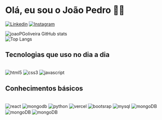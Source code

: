 # Olá, eu sou o João Pedro 👋🏻

[![Linkedin](https://img.shields.io/badge/LinkedIn-0077B5?style=for-the-badge&logo=linkedin&logoColor=white)](https://www.linkedin.com/in/joao-pedro-gomes-de-oliveira/)
	[![Instagram](https://img.shields.io/badge/-Instagram-%23E4405F?style=for-the-badge&logo=instagram&logoColor=white)](https://www.instagram.com/joao_pgoqin/)

![joaoPGoliveira GitHub stats](https://github-readme-stats.vercel.app/api?username=joaoPGoliveira&show_icons=true&theme=tokyonight)<br />
![Top Langs](https://github-readme-stats.vercel.app/api/top-langs/?username=joaoPGoliveira&hide_progress=false&theme=tokyonight)

## Tecnologias que uso no dia a dia
<div style="display: inline-block"><br/>
  	<img align="center" alt="html5" src="https://img.shields.io/badge/HTML5-E34F26?style=for-the-badge&logo=html5&logoColor=white">
  	<img align="center" alt="css3" src="https://img.shields.io/badge/CSS3-1572B6?style=for-the-badge&logo=css3&logoColor=white">
	<img align="center" alt="javascript" src="https://img.shields.io/badge/JavaScript-F7DF1E?style=for-the-badge&logo=javascript&logoColor=black">
</div>

## Conhecimentos básicos
<div style="display: inline-block"><br />
	<img align="center" alt="react" src="https://img.shields.io/badge/React-20232A?style=for-the-badge&logo=react&logoColor=61DAFB">
	<img align="center" alt="mongodb" src="https://img.shields.io/badge/MongoDB-4EA94B?style=for-the-badge&logo=mongodb&logoColor=white">
	<img align="center" alt="python" src="https://img.shields.io/badge/Python-3776AB?style=for-the-badge&logo=python&logoColor=white">
	<img align="center" alt="vercel" src="https://img.shields.io/badge/Vercel-000000?style=for-the-badge&logo=vercel&logoColor=white">
	<img align="center" alt="bootsrap" src="https://img.shields.io/badge/Bootstrap-563D7C?style=for-the-badge&logo=bootstrap&logoColor=white">
	<img align="center" alt="mysql" src="https://img.shields.io/badge/MySQL-00000F?style=for-the-badge&logo=mysql&logoColor=white">
	<img align="center" alt="mongoDB" src="https://img.shields.io/badge/node.js-6DA55F?style=for-the-badge&logo=node.js&logoColor=white">
	<img align="center" alt="mongoDB" src="https://img.shields.io/badge/git-%23F05033.svg?style=for-the-badge&logo=git&logoColor=white">
	<img align="center" alt="mongoDB" src="https://img.shields.io/badge/github-%23121011.svg?style=for-the-badge&logo=github&logoColor=white">
</div>
